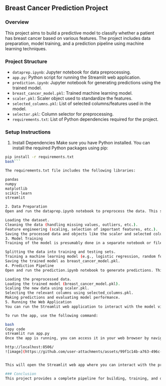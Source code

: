 ## Breast Cancer Prediction Project


### Overview


This project aims to build a predictive model to classify whether a patient has breast cancer based on various features. The project includes data preparation, model training, and a prediction pipeline using machine learning techniques.

### Project Structure


- `dataprep.ipynb`: Jupyter notebook for data preprocessing.
- `app.py`: Python script for running the Streamlit web application.
- `prediction.ipynb`: Jupyter notebook for generating predictions using the trained model.
- `breast_cancer_model.pkl`: Trained machine learning model.
- `scaler.pkl`: Scaler object used to standardize the features.
- `selected_columns.pkl`: List of selected columns/features used in the model.
- `selector.pkl`: Column selector for preprocessing.
- `requirements.txt`: List of Python dependencies required for the project.

### Setup Instructions

1. Install Dependencies
Make sure you have Python installed. You can install the required Python packages using pip:

```bash
pip install -r requirements.txt
bash```

The requirements.txt file includes the following libraries:

pandas
numpy
matplotlib
scikit-learn
streamlit

2. Data Preparation
Open and run the dataprep.ipynb notebook to preprocess the data. This step involves:

Loading the dataset.
Cleaning the data (handling missing values, outliers, etc.).
Feature engineering (scaling, selection of important features, etc.).
Saving the processed data and objects like the scaler and selected columns for later use.
3. Model Training
Training of the model is presumably done in a separate notebook or file (this file is not provided, but likely related to the data preprocessing notebook). This step involves:

Splitting the data into training and testing sets.
Training a machine learning model (e.g., logistic regression, random forest) using the scikit-learn library.
Saving the trained model as breast_cancer_model.pkl.
4. Prediction Pipeline
Open and run the prediction.ipynb notebook to generate predictions. This step includes:

Loading the preprocessed data.
Loading the trained model (breast_cancer_model.pkl).
Scaling the new data using scaler.pkl.
Selecting the relevant columns using selected_columns.pkl.
Making predictions and evaluating model performance.
5. Running the Web Application
You can run the Streamlit web application to interact with the model via a simple interface. The application allows users to input new data and get predictions in real-time.

To run the app, use the following command:

bash
Copy code
streamlit run app.py
Once the app is running, you can access it in your web browser by navigating to:

http://localhost:8506/
![image](https://github.com/user-attachments/assets/99f1c14b-a763-496c-abd2-129e7603f873)


This will open the Streamlit web app where you can interact with the prediction model.

### Conclusion
This project provides a complete pipeline for building, training, and deploying a breast cancer prediction model. The Jupyter notebooks allow for easy experimentation and analysis, while the Streamlit app provides an intuitive interface for end-users.

















